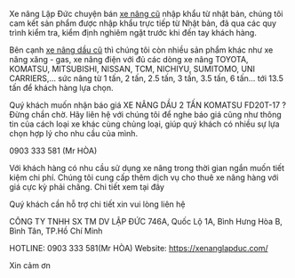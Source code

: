 Xe nâng Lập Đức chuyện bán <a href="https://xenanglapduc.com/" rel="dofollow"> xe nâng cũ</a> nhập khẩu từ nhật bản, chúng tôi cam kết sản phẩm được nhập khẩu trực tiếp từ Nhật bản, đã qua các quy trình kiểm tra, kiểm định nghiêm ngặt trước khi đến tay khách hàng.

Bên cạnh <a href="https://xenanglapduc.com/product-category/xe-nang/xe-nang-dau/"> xe nâng dầu cũ</a> thì chúng tôi còn nhiều sản phẩm khác như xe nâng xăng - gas, xe nâng điện với đủ các dòng xe nâng TOYOTA, KOMATSU, MITSUBISHI, NISSAN, TCM, NICHIYU, SUMITOMO, UNI CARRIERS,… sức nâng từ 1 tấn, 2 tấn, 2.5 tấn, 3 tấn, 3.5 tấn, 6 tấn… tới 13.5 tấn để khách hàng lựa chọn.

Quý khách muốn nhận báo giá XE NÂNG DẦU 2 TẤN KOMATSU FD20T-17 ? Đừng chần chờ. Hãy liên hệ với chúng tôi để nghe báo giá cũng như thông tin của cách loại xe khác cùng chủng loại, giúp quý khách có nhiều sự lựa chọn hợp lý cho nhu cầu của mình.

0903 333 581 (Mr HÒA)

Với khách hàng có nhu cầu sử dụng xe nâng trong thời gian ngắn muốn tiết kiệm chi phí. Chúng tôi cung cấp thêm dịch vụ cho thuê xe nâng hàng với giá cực kỳ phải chăng. Chi tiết xem tại đây

Quý khách cần hỗ trợ chi tiết xin vui lòng liên hệ

CÔNG TY TNHH SX TM DV LẬP ĐỨC
746A, Quốc Lộ 1A, Bình Hưng Hòa B, Bình Tân, TP.Hồ Chí Minh

HOTLINE: 0903 333 581(Mr HÒA)
Website: https://xenanglapduc.com/

Xin cảm ơn
